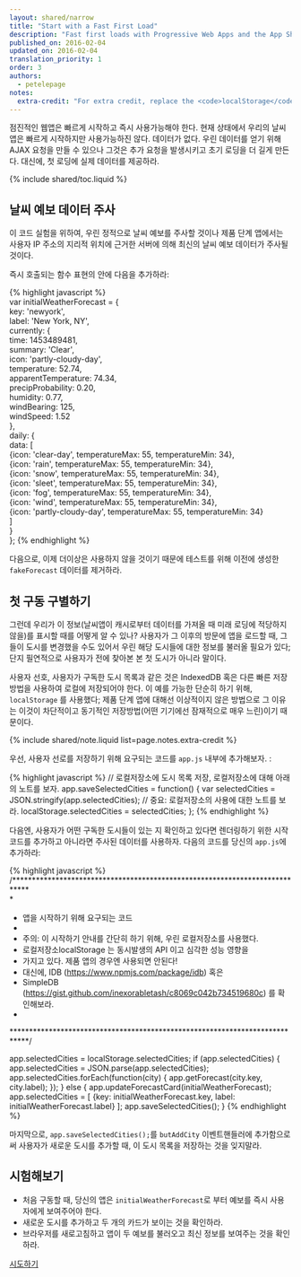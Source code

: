 ```yaml
---
layout: shared/narrow
title: "Start with a Fast First Load"
description: "Fast first loads with Progressive Web Apps and the App Shell model."
published_on: 2016-02-04
updated_on: 2016-02-04
translation_priority: 1
order: 3
authors:
  - petelepage
notes:
  extra-credit: "For extra credit, replace the <code>localStorage</code> implementation with <a href='https://www.npmjs.com/package/idb'>idb</a>"
---
```


<p class="intro">
점진적인 웹앱은 빠르게 시작하고 즉시 사용가능해야 한다. 현재 상태에서 우리의 날씨앱은 빠르게 시작하지만 사용가능하진 않다. 데이터가 없다. 우린 데이터를 얻기 위해 AJAX 요청을 만들 수 있으나 그것은 추가 요청을 발생시키고 초기 로딩을 더 길게 만든다. 대신에, 첫 로딩에 실제 데이터를 제공하라.
</p>

{% include shared/toc.liquid %}

## 날씨 예보 데이터 주사

이 코드 실험을 위하여, 우린 정적으로 날씨 예보를 주사할 것이나 제품 단계 앱에서는 사용자 IP 주소의 지리적 위치에 근거한 서버에 의해 최신의 날씨 예보 데이터가 주사될 것이다.

즉시 호출되는 함수 표현의 안에 다음을 추가하라:

{% highlight javascript %}  
var initialWeatherForecast = {  
  key: 'newyork',  
  label: 'New York, NY',  
  currently: {  
    time: 1453489481,  
    summary: 'Clear',  
    icon: 'partly-cloudy-day',  
    temperature: 52.74,  
    apparentTemperature: 74.34,  
    precipProbability: 0.20,  
    humidity: 0.77,  
    windBearing: 125,  
    windSpeed: 1.52  
  },  
  daily: {  
    data: [  
      {icon: 'clear-day', temperatureMax: 55, temperatureMin: 34},  
      {icon: 'rain', temperatureMax: 55, temperatureMin: 34},  
      {icon: 'snow', temperatureMax: 55, temperatureMin: 34},  
      {icon: 'sleet', temperatureMax: 55, temperatureMin: 34},  
      {icon: 'fog', temperatureMax: 55, temperatureMin: 34},  
      {icon: 'wind', temperatureMax: 55, temperatureMin: 34},  
      {icon: 'partly-cloudy-day', temperatureMax: 55, temperatureMin: 34}  
    ]  
  }  
};
{% endhighlight %}

다음으로, 이제 더이상은 사용하지 않을 것이기 때문에 테스트를 위해 이전에 생성한 `fakeForecast` 데이터를 제거하라.

## 첫 구동 구별하기

그런데 우리가 이 정보(날씨앱이 캐시로부터 데이터를 가져올 때 미래 로딩에 적당하지 않을)를 표시할 때를 어떻게 알 수 있나? 사용자가 그 이후의 방문에 앱을 로드할 때, 그들이 도시를 변경했을 수도 있어서 우린 해당 도시들에 대한 정보를 불러올 필요가 있다; 단지 필연적으로 사용자가 전에 찾아본 본 첫 도시가 아니라 말이다.

사용자 선호, 사용자가 구독한 도시 목록과 같은 것은 IndexedDB 혹은 다른 빠른 저장방법을 사용하여 로컬에 저장되어야 한다. 이 예를 가능한 단순히 하기 위해, `localStorage` 를 사용했다; 제품 단계 앱에 대해선 이상적이지 않은 방법으로 그 이유는 이것이 차단적이고 동기적인 저장방법(어떤 기기에선 잠재적으로 매우 느린)이기 때문이다.

{% include shared/note.liquid list=page.notes.extra-credit %}

우선, 사용자 선로를 저장하기 위해 요구되는 코드를 `app.js` 내부에 추가해보자. :  

{% highlight javascript %}
// 로컬저장소에 도시 목록 저장, 로컬저장소에 대해 아래의 노트를 보자.
app.saveSelectedCities = function() {
  var selectedCities = JSON.stringify(app.selectedCities);
  // 중요: 로컬저장소의 사용에 대한 노트를 보라.
  localStorage.selectedCities = selectedCities;
};
{% endhighlight %}

다음엔, 사용자가 어떤 구독한 도시들이 있는 지 확인하고 있다면 렌더링하기 위한 시작 코드를 추가하고 아니라면 주사된 데이터를 사용하자. 다음의 코드를 당신의 `app.js`에 추가하라:  

{% highlight javascript %}
/****************************************************************************   
 *
 * 앱을 시작하기 위해 요구되는 코드
 *
 * 주의: 이 시작하기 안내를 간단히 하기 위해, 우린 로컬저장소를 사용했다.
 *   로컬저장소localStorage 는 동시발생의 API 이고 심각한 성능 영향을
 *   가지고 있다. 제품 앱의 경우엔 사용되면 안된다!
 *   대신에, IDB (https://www.npmjs.com/package/idb) 혹은
 *   SimpleDB (https://gist.github.com/inexorabletash/c8069c042b734519680c) 를 확인해보라.
 *
 ****************************************************************************/

app.selectedCities = localStorage.selectedCities;
if (app.selectedCities) {
  app.selectedCities = JSON.parse(app.selectedCities);
  app.selectedCities.forEach(function(city) {
    app.getForecast(city.key, city.label);
  });
} else {
  app.updateForecastCard(initialWeatherForecast);
  app.selectedCities = [
    {key: initialWeatherForecast.key, label: initialWeatherForecast.label}
  ];
  app.saveSelectedCities();
}
{% endhighlight %}

마지막으로, `app.saveSelectedCities();`를 `butAddCity` 이벤트핸들러에 추가함으로써 사용자가 새로운 도시를 추가할 때, 이 도시 목록을 저장하는 것을 잊지말라.

## 시험해보기

* 처음 구동할 때, 당신의 앱은 `initialWeatherForecast`로 부터 예보를 즉시 사용자에게 보여주어야 한다.
* 새로운 도시를 추가하고 두 개의 카드가 보이는 것을 확인하라.
* 브라우저를 새로고침하고 앱이 두 예보를 불러오고 최신 정보를 보여주는 것을 확인하라.

<a href="https://weather-pwa-sample.firebaseapp.com/step-05/" class="mdl-button mdl-js-button mdl-button--raised mdl-button--colored">시도하기</a>
